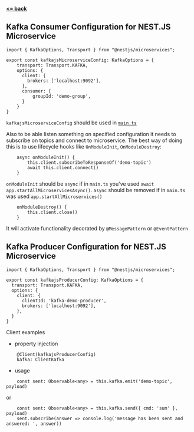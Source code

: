 **[ <= back](nest.js_microservice.md##kafka-microservice-configuration)**

## Kafka Consumer Configuration for NEST.JS Microservice

```
import { KafkaOptions, Transport } from "@nestjs/microservices";

export const kafkajsMicroserviceConfig: KafkaOptions = {
    transport: Transport.KAFKA,
    options: {
      client: {
        brokers: ['localhost:9092'],
      },
      consumer: {
          groupId: 'demo-group',
      }
    }
}
```

`kafkajsMicroserviceConfig` should be used in [`main.ts`](nest.js_microservice.md#few-approaches-to-instantiate-a-microservice)

Also to be able listen something on specified configuration it needs to subscribe on topics and connect to microservice. The best way of doing this is to use lifecycle hooks like `OnModuleInit`, `OnModuleDestroy`:
```
    async onModuleInit() {
        this.client.subscribeToResponseOf('demo-topic')
        await this.client.connect()
    }
```
`onModuleInit` should be `async` if in `main.ts` you've used `await app.startAllMicroservicesAsync()`. `async` should be removed if in `main.ts` was used `app.startAllMicroservices()`
```
    onModuleDestroy() {
        this.client.close()
    }
```
It will activate functionality decorated by `@MessagePattern` or `@EventPattern`

## Kafka Producer Configuration for NEST.JS Microservice

```
import { KafkaOptions, Transport } from "@nestjs/microservices";

export const kafkajsProducerConfig: KafkaOptions = {
  transport: Transport.KAFKA,
  options: {
    client: {
      clientId: 'kafka-demo-producer',
      brokers: ['localhost:9092'],
    },
  }
}
```
Client examples
 - property injection
```
    @Client(kafkajsProducerConfig)
    kafka: ClientKafka
```
 - usage
```
    const sent: Observable<any> = this.kafka.emit('demo-topic', payload)
```
or
```
    const sent: Observable<any> = this.kafka.send({ cmd: 'sum' }, payload)
    sent.subscribe(answer => console.log('message has been sent and answered: ', answer))
```
